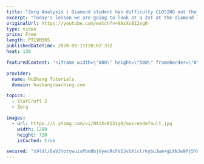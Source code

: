 ```yaml
---
title: "Zerg Analysis | Diamond student has difficulty CLOSING out the MATCH [Starcraft 2]"
excerpt: "Today's lesson we are going to look at a ZvT at the diamond level focusing on the Zerg Analysis. The zerg manages to get into a very strong position but has difficulty closing it out. Let's learn how we can approach this scenario better!  Zerg Analysis | Diamond student has difficulty CLOSING out the"
originalUrl: https://youtube.com/watch?v=NAzXv812sg0
type: video
price: Free
length: PT19M30S
publishedDateTime: 2020-09-11T20:02:33Z
heat: 130

featuredContent: "<iframe width=\"800\" height=\"500\" frameborder=\"0\" src=\"https://www.youtube.com/embed/NAzXv812sg0\" allow=\"accelerometer; autoplay; encrypted-media; gyroscope; picture-in-picture\" allowfullscreen></iframe>"

provider:
  name: HuShang Tutorials
  domain: hushangcoaching.com

topics:
  - StarCraft 2
  - Zerg

images:
  - url: https://i.ytimg.com/vi/NAzXv812sg0/maxresdefault.jpg
    width: 1280
    height: 720
    isCached: true

secured: "x9ldl/EwVJYotywuisPbn0bjVyecRcFVEJvGXlclrkybuJwm+gLXNJw9fj5YHrAzVz34upm7Wub4JkrEDMxpPhXZ9r4gaF8G9cpY9KycqZzjjLunJSWqD5LEqQ1GMrEpPMPqG1+o/YUQpo+fhKhHv2HEhlRKVpv5XsjZ0TvNdJy95LHEy1Ua9AyA+Y4IfyreEt6vzA9OFj9zPJAClZd3mrZY0tkQnTktWZOzqTUjB1Q1oxwxkxQRVQQNVmzoJbcgYWpev8ia4XvKcJWRpfNXGgtRt0ZH0jc504UpZnwQItXP/3g/jItlNlkeW0b2lsVsDez976e8Dh5Uhf1EoBA6gjAkTKaN4CmUuisnkitMGOXie8EYZxOHwR74u6oQjrw/IcDNsuy9sSFw1qKVl1ByW0nJVCu+2eB9y5BZPR/1Ed8=;hzUnBNLpUmMZfsYnqGKlHQ=="
---
```


